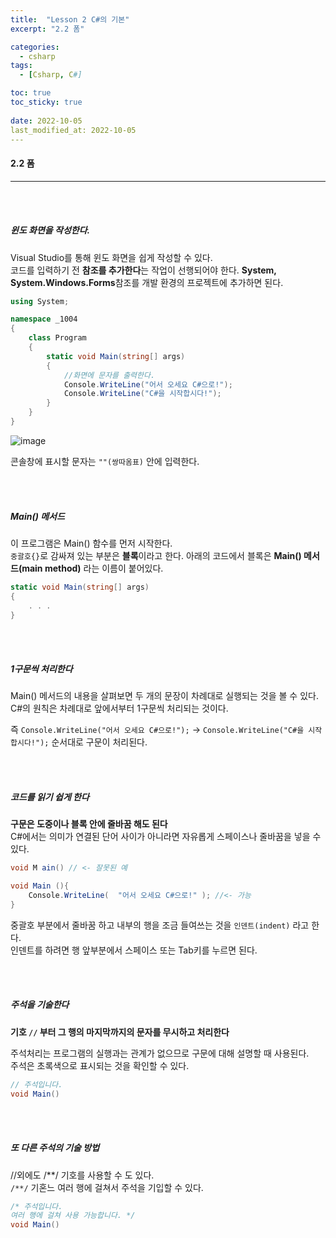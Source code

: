 ```yaml
---
title:  "Lesson 2 C#의 기본"
excerpt: "2.2 폼"

categories:
  - csharp
tags:
  - [Csharp, C#]

toc: true
toc_sticky: true
 
date: 2022-10-05
last_modified_at: 2022-10-05
---
```


#### 2.2 폼  
---
<br>
<br>

##### 윈도 화면을 작성한다.  

Visual Studio를 통해 윈도 화면을 쉽게 작성할 수 있다.  
코드를 입력하기 전 **참조를 추가한다**는 작업이 선행되어야 한다. **System, System.Windows.Forms**참조를 개발 환경의 프로젝트에 추가하면 된다.  

```cs
using System;

namespace _1004
{
    class Program
    {
        static void Main(string[] args)
        {
            //화면에 문자를 출력한다. 
            Console.WriteLine("어서 오세요 C#으로!");
            Console.WriteLine("C#을 시작합시다!");
        }
    }
} 
```

![image](https://user-images.githubusercontent.com/106606698/193705382-c0eaa735-5214-44f0-894a-7e7d5133a67b.png)

콘솔창에 표시할 문자는 `""(쌍따옴표)` 안에 입력한다.  

<br>
<br>

##### Main() 메서드

이 프로그램은 Main() 함수를 먼저 시작한다.  
`중괄호{}`로 감싸져 있는 부분은 **블록**이라고 한다. 아래의 코드에서 블록은 **Main() 메서드(main method)** 라는 이름이 붙어있다.  

```cs
static void Main(string[] args)
{
    . . .
}
```

<br>
<br>

##### 1구문씩 처리한다  

Main() 메서드의 내용을 살펴보면 두 개의 문장이 차례대로 실행되는 것을 볼 수 있다.  
C#의 원칙은 차례대로 앞에서부터 1구문씩 처리되는 것이다.  

즉 `Console.WriteLine("어서 오세요 C#으로!");` → `Console.WriteLine("C#을 시작합시다!");` 순서대로 구문이 처리된다.  

<br>
<br>

##### 코드를 읽기 쉽게 한다  

**구문은 도중이나 블록 안에 줄바꿈 해도 된다**  
C#에서는 의미가 연결된 단어 사이가 아니라면 자유롭게 스페이스나 줄바꿈을 넣을 수 있다.  

```cs
void M ain() // <- 잘못된 예

void Main (){
    Console.WriteLine(  "어서 오세요 C#으로!" ); //<- 가능
}
```

중괄호 부분에서 줄바꿈 하고 내부의 행을 조금 들여쓰는 것을 `인덴트(indent)` 라고 한다.  
인덴트를 하려면 행 앞부분에서 스페이스 또는 Tab키를 누르면 된다.  

<br>
<br>

##### 주석을 기술한다    

**기호 `//` 부터 그 행의 마지막까지의 문자를 무시하고 처리한다**  

주석처리는 프로그램의 실행과는 관계가 없으므로 구문에 대해 설명할 때 사용된다.  
주석은 초록색으로 표시되는 것을 확인할 수 있다.  

```cs
// 주석입니다.
void Main()
```

<br>
<br>

##### 또 다른 주석의 기술 방법    

//외에도 /**/ 기호를 사용할 수 도 있다.  
`/**/` 기혼느 여러 행에 걸쳐서 주석을 기입할 수 있다.  

```cs
/* 주석입니다.
여러 행에 걸쳐 사용 가능합니다. */
void Main()
```
